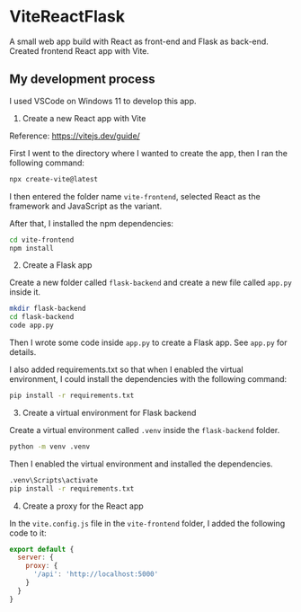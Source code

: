 # ViteReactFlask
A small web app build with React as front-end and Flask as back-end. Created frontend React app with Vite.

## My development process

I used VSCode on Windows 11 to develop this app.

1. Create a new React app with Vite

Reference: https://vitejs.dev/guide/

First I went to the directory where I wanted to create the app, then I ran the following command:
```bash
npx create-vite@latest
```

I then entered the folder name `vite-frontend`, selected React as the framework and JavaScript as the variant.

After that, I installed the npm dependencies:
```bash
cd vite-frontend
npm install
```

2. Create a Flask app

Create a new folder called `flask-backend` and create a new file called `app.py` inside it.

```bash
mkdir flask-backend
cd flask-backend
code app.py
```

Then I wrote some code inside `app.py` to create a Flask app. See `app.py` for details.

I also added requirements.txt so that when I enabled the virtual environment, I could install the dependencies with the following command:
```bash
pip install -r requirements.txt
```

3. Create a virtual environment for Flask backend

Create a virtual environment called `.venv` inside the `flask-backend` folder.
```bash
python -m venv .venv
```

Then I enabled the virtual environment and installed the dependencies.
```bash
.venv\Scripts\activate
pip install -r requirements.txt
```

4. Create a proxy for the React app

In the `vite.config.js` file in the `vite-frontend` folder, I added the following code to it:
```js
export default {
  server: {
    proxy: {
      '/api': 'http://localhost:5000'
    }
  }
}
```